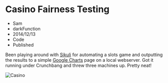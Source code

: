 # Casino Fairness Testing
- Sam
- darkFunction
- 2014/12/13
- Code
- Published

Been playing around with [Sikuli](http://www.sikuli.org) for automating a slots game and outputting the results to a simple [Google Charts](https://developers.google.com/chart/) page on a local webserver. Got it running under Crunchbang and threw three machines up. Pretty neat!

![Casino](https://pbs.twimg.com/media/B4wlbnhIAAEti1z.jpg:large)
